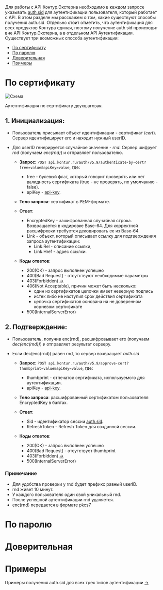 Для работы с API Контур.Экстерна необходимо в каждом запросе указывать [auth.sid](https://github.com/skbkontur/extern-api-docs/blob/master/manuals/Как%20передавать%20auth.sid.md) для аутентификации пользователя, который работает с API. В этом разделе мы расскажем о том, какие существуют способы получения auth.sid. Отдельно стоит отметить, что аутентификация для всех продуктов Контура единая, поэтому получение auth.sid происходит вне API Контур.Экстерна, а в отдельном API Аутентификации. Существует три возможных способа аутентификации:
* [По сертификату](#1)
* [По паролю](#2)
* [Доверительная](#3)
* [Примеры](#4)

# По сертификату <a name="1"></a>

![Схема](https://github.com/skbkontur/extern-api-docs/blob/master/images/По%20серту.jpg)

Аутентификация по сертификату двухшаговая.
## 1. Инициализация:
* Пользователь присылает объект идентификации - сертификат (*cert*). Сервер идентифицирует его и находит нужный userID.
* Для userID генерируется случайное значение - *rnd*. Сервер шифрует *rnd* (получаем *enc(rnd)*) и отправляет пользователю.

     * **Запрос**: ```POST api.kontur.ru/auth/v5.9/authenticate-by-cert?free=value&apiKey=value```, где:
        * free - булевый флаг, который говорит проверять или нет валидность сертификата (true - не проверять, по умолчанию - false).
        * apiKey - [api-key](https://github.com/skbkontur/extern-api-docs/blob/master/manuals/Как%20передавать%20api-key.md).

     * **Тело запроса**: сертификат в PEM-формате.
     * **Ответ**:
        * EncryptedKey - зашифрованная случайная строка. Возвращается в кодировке Base-64. Для корректной расшифровки требуется декодировать ее из Base-64.
        * Link - объект, который описывает ссылку для подтверждения запроса аутентификации:
          * Link.Rel - описание ссылки,
          * Link.Href - адрес ссылки.
     * **Коды ответов**:
        * 200(OK) - запрос выполнен успешно
        * 400(Bad Request) - отсутствуют необходимые параметры
        * 403(Forbidden) [->](https://github.com/skbkontur/extern-api-docs/blob/master/manuals/403%20(Forbidden)%20от%20auth.api.md)
        * 406(Not Acceptable), причин может быть несколько:
          * один из сертификатов цепочки имеет неверную подпись
          * истек либо не наступил срок действия сертификата
          * цепочка сертификатов основана на не доверенном корневом сертификате
        * 500(InternalServerError)
          
## 2. Подтверждение:
* Пользователь, получив enc(rnd), расшифровывает его (получаем *dec(enc(rnd))*) и отправляет результат серверу.
* Если dec(enc(rnd)) равен rnd, то сервер возвращает *auth.sid*

     * **Запрос**: ```POST api.kontur.ru/auth/v5.9/approve-cert?thumbprint=value&apiKey=value```, где:
        * thumbprint - отпечаток сертификата, используемого для аутентификации.
        * apiKey - [api-key](https://github.com/skbkontur/extern-api-docs/blob/master/manuals/Как%20передавать%20api-key.md).

     * **Тело запроса**: расшифрованный сертификатом пользователя EncryptedKey в байтах.
     * **Ответ**:
        * Sid - идентификатор сессии [auth.sid](https://github.com/skbkontur/extern-api-docs/blob/master/manuals/Как%20передавать%20auth.sid.md).
        * RefreshToken - Refresh Token для созданной сессии.
     * **Коды ответов**:
        * 200(OK) - запрос выполнен успешно
        * 400(Bad Request) - отсутствует thumbprint
        * 403(Forbidden) [->](https://github.com/skbkontur/extern-api-docs/blob/master/manuals/403%20(Forbidden)%20от%20auth.api.md)
        * 500(InternalServerError)

### Примечание
* Для удобства проверки у rnd будет префикс равный userID. 
* rnd живет 10 минут. 
* У каждого пользователя один свой уникальный rnd. 
* После успешной аутентификации rnd удаляется.
* enc(rnd) передается в формате pkcs7

# По паролю <a name="2"></a>

# Доверительная <a name="3"></a>

# Примеры <a name="4"></a>
Примеры получения auth.sid для всех трех типов аутентификации [->](https://github.com/skbkontur/extern-api-docs/blob/master/examples/Аутентификация.md)
